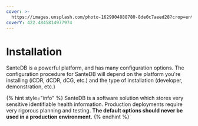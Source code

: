```yaml
---
cover: >-
  https://images.unsplash.com/photo-1629904888780-8de0c7aeed28?crop=entropy&cs=srgb&fm=jpg&ixid=MnwxOTcwMjR8MHwxfHNlYXJjaHw3fHxpbnN0YWxsfGVufDB8fHx8MTYzNDE1NzIyNQ&ixlib=rb-1.2.1&q=85
coverY: 422.4845814977974
---
```


# Installation

SanteDB is a powerful platform, and has many configuration options. The configuration procedure for SanteDB will depend on the platform you're installing (iCDR, dCDR, dCG, etc.) and the type of installation (developer, demonstration, etc.)

{% hint style="info" %}
SanteDB is a software solution which stores very sensitive identifiable health information. Production deployments require very rigorous planning and testing. **The default options should never be used in a production environment.**
{% endhint %}
